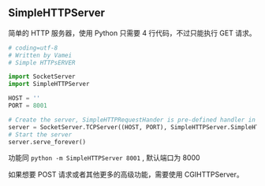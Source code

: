 ## SimpleHTTPServer

简单的 HTTP 服务器，使用 Python 只需要 4 行代码，不过只能执行 GET 请求。

```python
# coding=utf-8
# Written by Vamei
# Simple HTTPsERVER

import SocketServer
import SimpleHTTPServer

HOST = ''
PORT = 8001

# Create the server, SimpleHTTPRequestHander is pre-defined handler in SimpleHTTPServer package
server = SocketServer.TCPServer((HOST, PORT), SimpleHTTPServer.SimpleHTTPRequestHandler)
# Start the server
server.serve_forever()
```

功能同 `python -m SimpleHTTPServer 8001` , 默认端口为 8000

如果想要 POST 请求或者其他更多的高级功能，需要使用 CGIHTTPServer。
